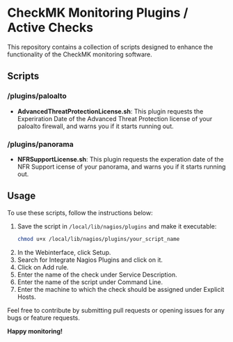 # CheckMK Monitoring Plugins / Active Checks

This repository contains a collection of scripts designed to enhance the functionality of the CheckMK monitoring software.

## Scripts

### /plugins/paloalto
- **AdvancedThreatProtectionLicense.sh**: This plugin requests the Experiration Date of the Advanced Threat Protection license of your paloalto firewall, and warns you if it starts running out.

### /plugins/panorama
- **NFRSupportLicense.sh**: This plugin requests the experation date of the NFR Support icense of your panorama, and warns you if it starts running out.

## Usage

To use these scripts, follow the instructions below:

1. Save the script in `/local/lib/nagios/plugins` and make it executable:
   ```sh
   chmod u+x /local/lib/nagios/plugins/your_script_name

2. In the Webinterface, click Setup.
3. Search for Integrate Nagios Plugins and click on it.
4. Click on Add rule.
5. Enter the name of the check under Service Description.
6. Enter the name of the script under Command Line.
7. Enter the machine to which the check should be assigned under Explicit Hosts.


Feel free to contribute by submitting pull requests or opening issues for any bugs or feature requests.

**Happy monitoring!**
